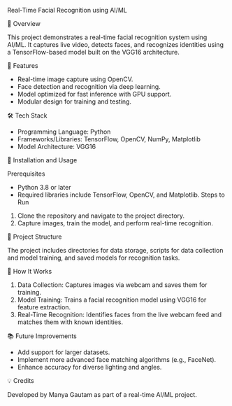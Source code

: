 Real-Time Facial Recognition using AI/ML

📌 Overview

This project demonstrates a real-time facial recognition system using AI/ML. It captures live video, detects faces, and recognizes identities using a TensorFlow-based model built on the VGG16 architecture.

🎯 Features

- Real-time image capture using OpenCV.
- Face detection and recognition via deep learning.
- Model optimized for fast inference with GPU support.
- Modular design for training and testing.

🛠️ Tech Stack

- Programming Language: Python
- Frameworks/Libraries: TensorFlow, OpenCV, NumPy, Matplotlib
- Model Architecture: VGG16

🚀 Installation and Usage

Prerequisites
- Python 3.8 or later
- Required libraries include TensorFlow, OpenCV, and Matplotlib.
Steps to Run
1. Clone the repository and navigate to the project directory.
2. Capture images, train the model, and perform real-time recognition.

📂 Project Structure

The project includes directories for data storage, scripts for data collection and model training, and saved models for recognition tasks.

📖 How It Works

1. Data Collection: Captures images via webcam and saves them for training.
2. Model Training: Trains a facial recognition model using VGG16 for feature extraction.
3. Real-Time Recognition: Identifies faces from the live webcam feed and matches them with known identities.

📚 Future Improvements

- Add support for larger datasets.
- Implement more advanced face matching algorithms (e.g., FaceNet).
- Enhance accuracy for diverse lighting and angles.

💡 Credits

Developed by Manya Gautam as part of a real-time AI/ML project.
